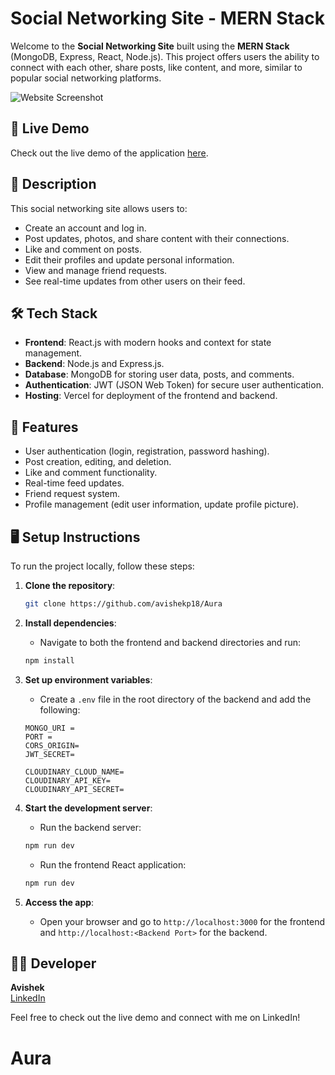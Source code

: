 # Social Networking Site - MERN Stack

Welcome to the **Social Networking Site** built using the **MERN Stack** (MongoDB, Express, React, Node.js). This project offers users the ability to connect with each other, share posts, like content, and more, similar to popular social networking platforms.

![Website Screenshot](./frontend/public/images/screenshot.png)

## 🚀 Live Demo

Check out the live demo of the application [here](https://aura-frontend-orcin.vercel.app/).

## 📄 Description

This social networking site allows users to:
- Create an account and log in.
- Post updates, photos, and share content with their connections.
- Like and comment on posts.
- Edit their profiles and update personal information.
- View and manage friend requests.
- See real-time updates from other users on their feed.

## 🛠️ Tech Stack

- **Frontend**: React.js with modern hooks and context for state management.
- **Backend**: Node.js and Express.js.
- **Database**: MongoDB for storing user data, posts, and comments.
- **Authentication**: JWT (JSON Web Token) for secure user authentication.
- **Hosting**: Vercel for deployment of the frontend and backend.
  
## 🔧 Features

- User authentication (login, registration, password hashing).
- Post creation, editing, and deletion.
- Like and comment functionality.
- Real-time feed updates.
- Friend request system.
- Profile management (edit user information, update profile picture).
  
## 🖥️ Setup Instructions

To run the project locally, follow these steps:

1. **Clone the repository**:
    ```bash
    git clone https://github.com/avishekp18/Aura
    ```

2. **Install dependencies**:
   - Navigate to both the frontend and backend directories and run:
    ```bash
    npm install
    ```

3. **Set up environment variables**:
   - Create a `.env` file in the root directory of the backend and add the following:
    ```env
    MONGO_URI =
    PORT =
    CORS_ORIGIN=
    JWT_SECRET=

    CLOUDINARY_CLOUD_NAME=
    CLOUDINARY_API_KEY=
    CLOUDINARY_API_SECRET=
    ```

4. **Start the development server**:
   - Run the backend server:
    ```bash
    npm run dev
    ```
   - Run the frontend React application:
    ```bash
    npm run dev
    ```

5. **Access the app**: 
   - Open your browser and go to `http://localhost:3000` for the frontend and `http://localhost:<Backend Port>` for the backend.

## 👨‍💻 Developer

**Avishek**  
[LinkedIn]()

Feel free to check out the live demo and connect with me on LinkedIn!
# Aura

